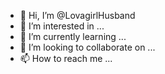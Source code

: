 - 👋 Hi, I’m @LovagirlHusband
- 👀 I’m interested in ...
- 🌱 I’m currently learning ...
- 💞️ I’m looking to collaborate on ...
- 📫 How to reach me ...

<!---
LovagirlHusband/LovagirlHusband is a ✨ special ✨ repository because its `README.md` (this file) appears on your GitHub profile.
You can click the Preview link to take a look at your changes.
--->
